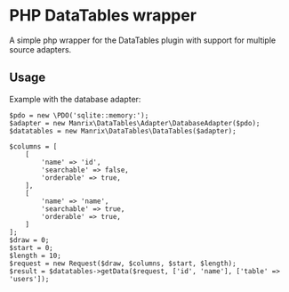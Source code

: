 # PHP DataTables wrapper

A simple php wrapper for the DataTables plugin with support for multiple source adapters.

## Usage

Example with the database adapter:

    $pdo = new \PDO('sqlite::memory:');
    $adapter = new Manrix\DataTables\Adapter\DatabaseAdapter($pdo);
    $datatables = new Manrix\DataTables\DataTables($adapter);
    
    $columns = [
        [
            'name' => 'id',
            'searchable' => false,
            'orderable' => true,
        ],
        [
            'name' => 'name',
            'searchable' => true,
            'orderable' => true,
        ]
    ];
    $draw = 0;
    $start = 0;
    $length = 10;
    $request = new Request($draw, $columns, $start, $length);
    $result = $datatables->getData($request, ['id', 'name'], ['table' => 'users']);
